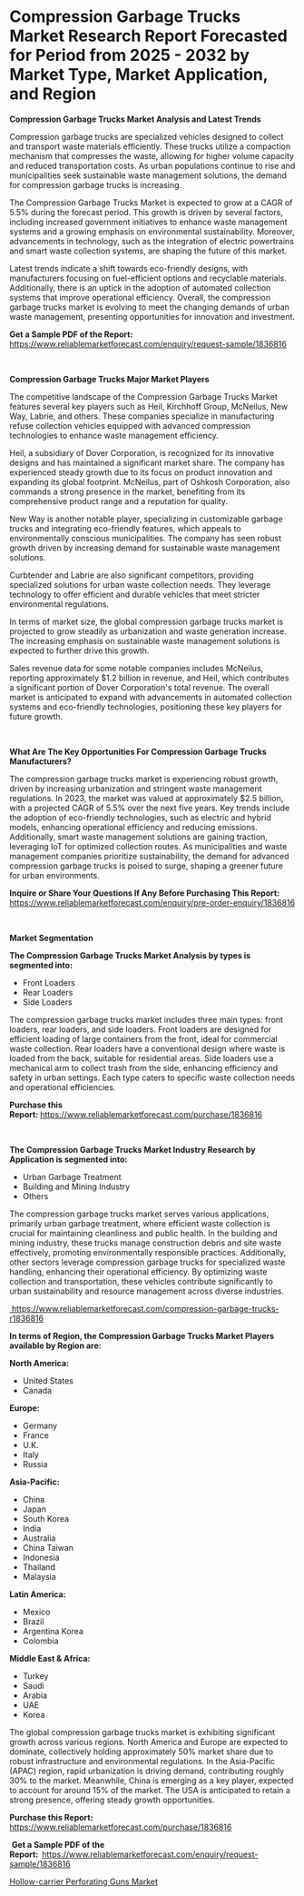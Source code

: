 <p><h1>Compression Garbage Trucks Market Research Report Forecasted for Period from 2025 -  2032 by Market Type, Market Application, and Region</h1></p><p><strong>Compression Garbage Trucks Market Analysis and Latest Trends</strong></p>
<p><p>Compression garbage trucks are specialized vehicles designed to collect and transport waste materials efficiently. These trucks utilize a compaction mechanism that compresses the waste, allowing for higher volume capacity and reduced transportation costs. As urban populations continue to rise and municipalities seek sustainable waste management solutions, the demand for compression garbage trucks is increasing.</p><p>The Compression Garbage Trucks Market is expected to grow at a CAGR of 5.5% during the forecast period. This growth is driven by several factors, including increased government initiatives to enhance waste management systems and a growing emphasis on environmental sustainability. Moreover, advancements in technology, such as the integration of electric powertrains and smart waste collection systems, are shaping the future of this market.</p><p>Latest trends indicate a shift towards eco-friendly designs, with manufacturers focusing on fuel-efficient options and recyclable materials. Additionally, there is an uptick in the adoption of automated collection systems that improve operational efficiency. Overall, the compression garbage trucks market is evolving to meet the changing demands of urban waste management, presenting opportunities for innovation and investment.</p></p>
<p><strong>Get a Sample PDF of the Report:&nbsp;</strong> <a href="https://www.reliablemarketforecast.com/enquiry/request-sample/1836816?utm_campaign=2472&utm_medium=2&utm_source=Github&utm_content=ia&utm_term=26032025&utm_id=compression-garbage-trucks">https://www.reliablemarketforecast.com/enquiry/request-sample/1836816</a></p>
<p>&nbsp;</p>
<p><strong>Compression Garbage Trucks Major Market Players</strong></p>
<p><p>The competitive landscape of the Compression Garbage Trucks Market features several key players such as Heil, Kirchhoff Group, McNeilus, New Way, Labrie, and others. These companies specialize in manufacturing refuse collection vehicles equipped with advanced compression technologies to enhance waste management efficiency.</p><p>Heil, a subsidiary of Dover Corporation, is recognized for its innovative designs and has maintained a significant market share. The company has experienced steady growth due to its focus on product innovation and expanding its global footprint. McNeilus, part of Oshkosh Corporation, also commands a strong presence in the market, benefiting from its comprehensive product range and a reputation for quality.</p><p>New Way is another notable player, specializing in customizable garbage trucks and integrating eco-friendly features, which appeals to environmentally conscious municipalities. The company has seen robust growth driven by increasing demand for sustainable waste management solutions.</p><p>Curbtender and Labrie are also significant competitors, providing specialized solutions for urban waste collection needs. They leverage technology to offer efficient and durable vehicles that meet stricter environmental regulations.</p><p>In terms of market size, the global compression garbage trucks market is projected to grow steadily as urbanization and waste generation increase. The increasing emphasis on sustainable waste management solutions is expected to further drive this growth.</p><p>Sales revenue data for some notable companies includes McNeilus, reporting approximately $1.2 billion in revenue, and Heil, which contributes a significant portion of Dover Corporation's total revenue. The overall market is anticipated to expand with advancements in automated collection systems and eco-friendly technologies, positioning these key players for future growth.</p></p>
<p>&nbsp;</p>
<p><strong>What Are The Key Opportunities For Compression Garbage Trucks Manufacturers?</strong></p>
<p><p>The compression garbage trucks market is experiencing robust growth, driven by increasing urbanization and stringent waste management regulations. In 2023, the market was valued at approximately $2.5 billion, with a projected CAGR of 5.5% over the next five years. Key trends include the adoption of eco-friendly technologies, such as electric and hybrid models, enhancing operational efficiency and reducing emissions. Additionally, smart waste management solutions are gaining traction, leveraging IoT for optimized collection routes. As municipalities and waste management companies prioritize sustainability, the demand for advanced compression garbage trucks is poised to surge, shaping a greener future for urban environments.</p></p>
<p><strong>Inquire or Share Your Questions If Any Before Purchasing This Report:</strong> <a href="https://www.reliablemarketforecast.com/enquiry/pre-order-enquiry/1836816?utm_campaign=2472&utm_medium=2&utm_source=Github&utm_content=ia&utm_term=26032025&utm_id=compression-garbage-trucks">https://www.reliablemarketforecast.com/enquiry/pre-order-enquiry/1836816</a></p>
<p>&nbsp;</p>
<p><strong>Market Segmentation</strong></p>
<p><strong>The Compression Garbage Trucks Market Analysis by types is segmented into:</strong></p>
<p><ul><li>Front Loaders</li><li>Rear Loaders</li><li>Side Loaders</li></ul></p>
<p><p>The compression garbage trucks market includes three main types: front loaders, rear loaders, and side loaders. Front loaders are designed for efficient loading of large containers from the front, ideal for commercial waste collection. Rear loaders have a conventional design where waste is loaded from the back, suitable for residential areas. Side loaders use a mechanical arm to collect trash from the side, enhancing efficiency and safety in urban settings. Each type caters to specific waste collection needs and operational efficiencies.</p></p>
<p><strong>Purchase this Report:&nbsp;</strong><a href="https://www.reliablemarketforecast.com/purchase/1836816?utm_campaign=2472&utm_medium=2&utm_source=Github&utm_content=ia&utm_term=26032025&utm_id=compression-garbage-trucks">https://www.reliablemarketforecast.com/purchase/1836816</a></p>
<p>&nbsp;</p>
<p><strong>The Compression Garbage Trucks Market Industry Research by Application is segmented into:</strong></p>
<p><ul><li>Urban Garbage Treatment</li><li>Building and Mining Industry</li><li>Others</li></ul></p>
<p><p>The compression garbage trucks market serves various applications, primarily urban garbage treatment, where efficient waste collection is crucial for maintaining cleanliness and public health. In the building and mining industry, these trucks manage construction debris and site waste effectively, promoting environmentally responsible practices. Additionally, other sectors leverage compression garbage trucks for specialized waste handling, enhancing their operational efficiency. By optimizing waste collection and transportation, these vehicles contribute significantly to urban sustainability and resource management across diverse industries.</p></p>
<p><a href="https://www.reliablemarketforecast.com/compression-garbage-trucks-r1836816?utm_campaign=2472&utm_medium=2&utm_source=Github&utm_content=ia&utm_term=26032025&utm_id=compression-garbage-trucks">&nbsp;https://www.reliablemarketforecast.com/compression-garbage-trucks-r1836816</a></p>
<p><strong>In terms of Region, the Compression Garbage Trucks Market Players available by Region are:</strong></p>
<p>
    <p> <strong> North America: </strong>
        <ul>
            <li>United States</li>
            <li>Canada</li>
        </ul>
        </p> 
    <p> <strong> Europe: </strong>
        <ul>
            <li>Germany</li>
            <li>France</li>
            <li>U.K.</li>
            <li>Italy</li>
            <li>Russia</li>
        </ul>
        </p> 
    <p> <strong> Asia-Pacific: </strong>
        <ul>
            <li>China</li>
            <li>Japan</li>
            <li>South Korea</li>
            <li>India</li>
            <li>Australia</li>
            <li>China Taiwan</li>
            <li>Indonesia</li>
            <li>Thailand</li>
            <li>Malaysia</li>
        </ul>
        </p> 
    <p> <strong> Latin America: </strong>
        <ul>
            <li>Mexico</li>
            <li>Brazil</li>
            <li>Argentina Korea</li>
            <li>Colombia</li>
        </ul>
        </p> 
    <p> <strong> Middle East & Africa: </strong>
        <ul>
            <li>Turkey</li>
            <li>Saudi</li>
            <li>Arabia</li>
            <li>UAE</li>
            <li>Korea</li>
        </ul>
    </p>
    </p>
<p><p>The global compression garbage trucks market is exhibiting significant growth across various regions. North America and Europe are expected to dominate, collectively holding approximately 50% market share due to robust infrastructure and environmental regulations. In the Asia-Pacific (APAC) region, rapid urbanization is driving demand, contributing roughly 30% to the market. Meanwhile, China is emerging as a key player, expected to account for around 15% of the market. The USA is anticipated to retain a strong presence, offering steady growth opportunities.</p></p>
<p><strong>Purchase this Report: </strong><a href="https://www.reliablemarketforecast.com/purchase/1836816?utm_campaign=2472&utm_medium=2&utm_source=Github&utm_content=ia&utm_term=26032025&utm_id=compression-garbage-trucks">https://www.reliablemarketforecast.com/purchase/1836816</a></p>
<p>&nbsp;<strong>Get a Sample PDF of the Report:&nbsp;&nbsp;</strong><a href="https://www.reliablemarketforecast.com/enquiry/request-sample/1836816?utm_campaign=2472&utm_medium=2&utm_source=Github&utm_content=ia&utm_term=26032025&utm_id=compression-garbage-trucks">https://www.reliablemarketforecast.com/enquiry/request-sample/1836816</a></p>
<p><strong></strong></p>
<p><p><a href="https://github.com/rentzszaszjn/Market-Research-Report-List-1/blob/main/hollow-carrier-perforating-guns-market.md?utm_campaign=2472&utm_medium=2&utm_source=Github&utm_content=ia&utm_term=26032025&utm_id=compression-garbage-trucks">Hollow-carrier Perforating Guns Market</a></p></p>